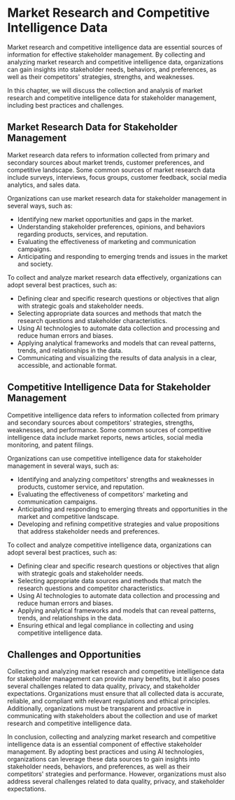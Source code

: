 Market Research and Competitive Intelligence Data
==========================================================================================================

Market research and competitive intelligence data are essential sources of information for effective stakeholder management. By collecting and analyzing market research and competitive intelligence data, organizations can gain insights into stakeholder needs, behaviors, and preferences, as well as their competitors' strategies, strengths, and weaknesses.

In this chapter, we will discuss the collection and analysis of market research and competitive intelligence data for stakeholder management, including best practices and challenges.

Market Research Data for Stakeholder Management
-----------------------------------------------

Market research data refers to information collected from primary and secondary sources about market trends, customer preferences, and competitive landscape. Some common sources of market research data include surveys, interviews, focus groups, customer feedback, social media analytics, and sales data.

Organizations can use market research data for stakeholder management in several ways, such as:

* Identifying new market opportunities and gaps in the market.
* Understanding stakeholder preferences, opinions, and behaviors regarding products, services, and reputation.
* Evaluating the effectiveness of marketing and communication campaigns.
* Anticipating and responding to emerging trends and issues in the market and society.

To collect and analyze market research data effectively, organizations can adopt several best practices, such as:

* Defining clear and specific research questions or objectives that align with strategic goals and stakeholder needs.
* Selecting appropriate data sources and methods that match the research questions and stakeholder characteristics.
* Using AI technologies to automate data collection and processing and reduce human errors and biases.
* Applying analytical frameworks and models that can reveal patterns, trends, and relationships in the data.
* Communicating and visualizing the results of data analysis in a clear, accessible, and actionable format.

Competitive Intelligence Data for Stakeholder Management
--------------------------------------------------------

Competitive intelligence data refers to information collected from primary and secondary sources about competitors' strategies, strengths, weaknesses, and performance. Some common sources of competitive intelligence data include market reports, news articles, social media monitoring, and patent filings.

Organizations can use competitive intelligence data for stakeholder management in several ways, such as:

* Identifying and analyzing competitors' strengths and weaknesses in products, customer service, and reputation.
* Evaluating the effectiveness of competitors' marketing and communication campaigns.
* Anticipating and responding to emerging threats and opportunities in the market and competitive landscape.
* Developing and refining competitive strategies and value propositions that address stakeholder needs and preferences.

To collect and analyze competitive intelligence data, organizations can adopt several best practices, such as:

* Defining clear and specific research questions or objectives that align with strategic goals and stakeholder needs.
* Selecting appropriate data sources and methods that match the research questions and competitor characteristics.
* Using AI technologies to automate data collection and processing and reduce human errors and biases.
* Applying analytical frameworks and models that can reveal patterns, trends, and relationships in the data.
* Ensuring ethical and legal compliance in collecting and using competitive intelligence data.

Challenges and Opportunities
----------------------------

Collecting and analyzing market research and competitive intelligence data for stakeholder management can provide many benefits, but it also poses several challenges related to data quality, privacy, and stakeholder expectations. Organizations must ensure that all collected data is accurate, reliable, and compliant with relevant regulations and ethical principles. Additionally, organizations must be transparent and proactive in communicating with stakeholders about the collection and use of market research and competitive intelligence data.

In conclusion, collecting and analyzing market research and competitive intelligence data is an essential component of effective stakeholder management. By adopting best practices and using AI technologies, organizations can leverage these data sources to gain insights into stakeholder needs, behaviors, and preferences, as well as their competitors' strategies and performance. However, organizations must also address several challenges related to data quality, privacy, and stakeholder expectations.
